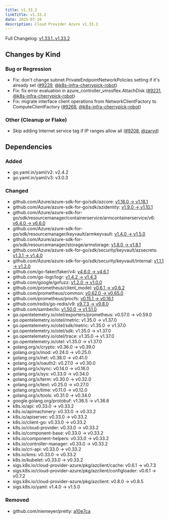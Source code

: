 ```yaml
---
title: v1.33.2
linkTitle: v1.33.2
date: 2025-07-18
description: Cloud Provider Azure v1.33.2
---
```

Full Changelog: [v1.33.1..v1.33.2](https://github.com/kubernetes-sigs/cloud-provider-azure/compare/v1.33.1...v1.33.2)

## Changes by Kind

### Bug or Regression

- Fix: don't change subnet.PrivateEndpointNetworkPolicies setting if it's already set ([#9229](https://github.com/kubernetes-sigs/cloud-provider-azure/pull/9229), [@k8s-infra-cherrypick-robot](https://github.com/k8s-infra-cherrypick-robot))
- Fix: fix error evaluation in azure_controller_vmssflex.AttachDisk ([#9231](https://github.com/kubernetes-sigs/cloud-provider-azure/pull/9231), [@k8s-infra-cherrypick-robot](https://github.com/k8s-infra-cherrypick-robot))
- Fix: migrate interface client operations from NetworkClientFactory to ComputeClientFactory ([#9268](https://github.com/kubernetes-sigs/cloud-provider-azure/pull/9268), [@k8s-infra-cherrypick-robot](https://github.com/k8s-infra-cherrypick-robot))

### Other (Cleanup or Flake)

- Skip adding Internet service tag if IP ranges allow all ([#9208](https://github.com/kubernetes-sigs/cloud-provider-azure/pull/9208), [@zarvd](https://github.com/zarvd))

## Dependencies

### Added
- go.yaml.in/yaml/v2: v2.4.2
- go.yaml.in/yaml/v3: v3.0.3

### Changed
- github.com/Azure/azure-sdk-for-go/sdk/azcore: [v1.18.0 → v1.18.1](https://github.com/Azure/azure-sdk-for-go/compare/sdk/azcore/v1.18.0...sdk/azcore/v1.18.1)
- github.com/Azure/azure-sdk-for-go/sdk/azidentity: [v1.9.0 → v1.10.1](https://github.com/Azure/azure-sdk-for-go/compare/sdk/azidentity/v1.9.0...sdk/azidentity/v1.10.1)
- github.com/Azure/azure-sdk-for-go/sdk/resourcemanager/containerservice/armcontainerservice/v6: [v6.4.0 → v6.6.0](https://github.com/Azure/azure-sdk-for-go/compare/sdk/resourcemanager/containerservice/armcontainerservice/v6/v6.4.0...sdk/resourcemanager/containerservice/armcontainerservice/v6/v6.6.0)
- github.com/Azure/azure-sdk-for-go/sdk/resourcemanager/keyvault/armkeyvault: [v1.4.0 → v1.5.0](https://github.com/Azure/azure-sdk-for-go/compare/sdk/resourcemanager/keyvault/armkeyvault/v1.4.0...sdk/resourcemanager/keyvault/armkeyvault/v1.5.0)
- github.com/Azure/azure-sdk-for-go/sdk/resourcemanager/storage/armstorage: [v1.8.0 → v1.8.1](https://github.com/Azure/azure-sdk-for-go/compare/sdk/resourcemanager/storage/armstorage/v1.8.0...sdk/resourcemanager/storage/armstorage/v1.8.1)
- github.com/Azure/azure-sdk-for-go/sdk/security/keyvault/azsecrets: [v1.3.1 → v1.4.0](https://github.com/Azure/azure-sdk-for-go/compare/sdk/security/keyvault/azsecrets/v1.3.1...sdk/security/keyvault/azsecrets/v1.4.0)
- github.com/Azure/azure-sdk-for-go/sdk/security/keyvault/internal: [v1.1.1 → v1.2.0](https://github.com/Azure/azure-sdk-for-go/compare/sdk/security/keyvault/internal/v1.1.1...sdk/security/keyvault/internal/v1.2.0)
- github.com/go-faker/faker/v4: [v4.6.0 → v4.6.1](https://github.com/go-faker/faker/compare/v4.6.0...v4.6.1)
- github.com/go-logr/logr: [v1.4.2 → v1.4.3](https://github.com/go-logr/logr/compare/v1.4.2...v1.4.3)
- github.com/google/gofuzz: [v1.2.0 → v1.0.0](https://github.com/google/gofuzz/compare/v1.2.0...v1.0.0)
- github.com/prometheus/client_model: [v0.6.1 → v0.6.2](https://github.com/prometheus/client_model/compare/v0.6.1...v0.6.2)
- github.com/prometheus/common: [v0.62.0 → v0.65.0](https://github.com/prometheus/common/compare/v0.62.0...v0.65.0)
- github.com/prometheus/procfs: [v0.15.1 → v0.16.1](https://github.com/prometheus/procfs/compare/v0.15.1...v0.16.1)
- github.com/redis/go-redis/v9: [v9.7.3 → v9.8.0](https://github.com/redis/go-redis/compare/v9.7.3...v9.8.0)
- github.com/samber/lo: [v1.50.0 → v1.51.0](https://github.com/samber/lo/compare/v1.50.0...v1.51.0)
- go.opentelemetry.io/otel/exporters/prometheus: v0.57.0 → v0.59.0
- go.opentelemetry.io/otel/metric: v1.35.0 → v1.37.0
- go.opentelemetry.io/otel/sdk/metric: v1.35.0 → v1.37.0
- go.opentelemetry.io/otel/sdk: v1.35.0 → v1.37.0
- go.opentelemetry.io/otel/trace: v1.35.0 → v1.37.0
- go.opentelemetry.io/otel: v1.35.0 → v1.37.0
- golang.org/x/crypto: v0.36.0 → v0.39.0
- golang.org/x/mod: v0.24.0 → v0.25.0
- golang.org/x/net: v0.38.0 → v0.41.0
- golang.org/x/oauth2: v0.27.0 → v0.30.0
- golang.org/x/sync: v0.14.0 → v0.16.0
- golang.org/x/sys: v0.33.0 → v0.34.0
- golang.org/x/term: v0.30.0 → v0.32.0
- golang.org/x/text: v0.25.0 → v0.27.0
- golang.org/x/time: v0.11.0 → v0.12.0
- golang.org/x/tools: v0.31.0 → v0.34.0
- google.golang.org/protobuf: v1.36.5 → v1.36.6
- k8s.io/api: v0.33.0 → v0.33.2
- k8s.io/apimachinery: v0.33.0 → v0.33.2
- k8s.io/apiserver: v0.33.0 → v0.33.2
- k8s.io/client-go: v0.33.0 → v0.33.2
- k8s.io/cloud-provider: v0.33.0 → v0.33.2
- k8s.io/component-base: v0.33.0 → v0.33.2
- k8s.io/component-helpers: v0.33.0 → v0.33.2
- k8s.io/controller-manager: v0.33.0 → v0.33.2
- k8s.io/cri-api: v0.33.0 → v0.33.2
- k8s.io/kms: v0.33.0 → v0.33.2
- k8s.io/kubelet: v0.33.0 → v0.33.2
- sigs.k8s.io/cloud-provider-azure/pkg/azclient/cache: v0.6.1 → v0.7.3
- sigs.k8s.io/cloud-provider-azure/pkg/azclient/configloader: v0.6.1 → v0.7.2
- sigs.k8s.io/cloud-provider-azure/pkg/azclient: v0.8.0 → v0.8.5
- sigs.k8s.io/yaml: v1.4.0 → v1.5.0

### Removed
- github.com/niemeyer/pretty: [a10e7ca](https://github.com/niemeyer/pretty/tree/a10e7ca)
